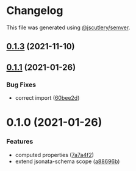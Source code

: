 # Changelog

This file was generated using [@jscutlery/semver](https://github.com/jscutlery/semver).

## [0.1.3](https://github.com/platyplus/platydev/compare/util-jsonata-schema@0.1.2...util-jsonata-schema@0.1.3) (2021-11-10)

## [0.1.1](https://github.com/platyplus/platyplus/compare/@platyplus/jsonata-schema@0.1.0...@platyplus/jsonata-schema@0.1.1) (2021-01-26)

### Bug Fixes

- correct import ([60bee2d](https://github.com/platyplus/platyplus/commit/60bee2d62db7b84b83e2ae9410685219012f6244))

# 0.1.0 (2021-01-26)

### Features

- computed properties ([7a7a4f2](https://github.com/platyplus/platyplus/commit/7a7a4f2bab688420fc8397cd56c9f7e0abbf9e6f))
- extend jsonata-schema scope ([a88696b](https://github.com/platyplus/platyplus/commit/a88696b7ea6c88ec58f11f4e3598923d23bcbd3e))
